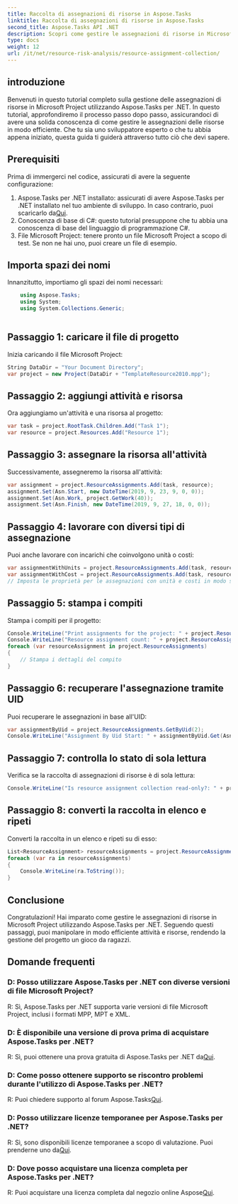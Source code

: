 ```yaml
---
title: Raccolta di assegnazioni di risorse in Aspose.Tasks
linktitle: Raccolta di assegnazioni di risorse in Aspose.Tasks
second_title: Aspose.Tasks API .NET
description: Scopri come gestire le assegnazioni di risorse in Microsoft Project utilizzando Aspose.Tasks per .NET. Tutorial passo passo con esempi di codice.
type: docs
weight: 12
url: /it/net/resource-risk-analysis/resource-assignment-collection/
---
```

## introduzione
Benvenuti in questo tutorial completo sulla gestione delle assegnazioni di risorse in Microsoft Project utilizzando Aspose.Tasks per .NET. In questo tutorial, approfondiremo il processo passo dopo passo, assicurandoci di avere una solida conoscenza di come gestire le assegnazioni delle risorse in modo efficiente. Che tu sia uno sviluppatore esperto o che tu abbia appena iniziato, questa guida ti guiderà attraverso tutto ciò che devi sapere.
## Prerequisiti
Prima di immergerci nel codice, assicurati di avere la seguente configurazione:
1.  Aspose.Tasks per .NET installato: assicurati di avere Aspose.Tasks per .NET installato nel tuo ambiente di sviluppo. In caso contrario, puoi scaricarlo da[Qui](https://releases.aspose.com/tasks/net/).
2. Conoscenza di base di C#: questo tutorial presuppone che tu abbia una conoscenza di base del linguaggio di programmazione C#.
3. File Microsoft Project: tenere pronto un file Microsoft Project a scopo di test. Se non ne hai uno, puoi creare un file di esempio.

## Importa spazi dei nomi
Innanzitutto, importiamo gli spazi dei nomi necessari:
```csharp
    using Aspose.Tasks;
    using System;
    using System.Collections.Generic;
    
```
## Passaggio 1: caricare il file di progetto
Inizia caricando il file Microsoft Project:
```csharp
String DataDir = "Your Document Directory";
var project = new Project(DataDir + "TemplateResource2010.mpp");
```
## Passaggio 2: aggiungi attività e risorsa
Ora aggiungiamo un'attività e una risorsa al progetto:
```csharp
var task = project.RootTask.Children.Add("Task 1");
var resource = project.Resources.Add("Resource 1");
```
## Passaggio 3: assegnare la risorsa all'attività
Successivamente, assegneremo la risorsa all'attività:
```csharp
var assignment = project.ResourceAssignments.Add(task, resource);
assignment.Set(Asn.Start, new DateTime(2019, 9, 23, 9, 0, 0));
assignment.Set(Asn.Work, project.GetWork(40));
assignment.Set(Asn.Finish, new DateTime(2019, 9, 27, 18, 0, 0));
```
## Passaggio 4: lavorare con diversi tipi di assegnazione
Puoi anche lavorare con incarichi che coinvolgono unità o costi:
```csharp
var assignmentWithUnits = project.ResourceAssignments.Add(task, resource, 1d);
var assignmentWithCost = project.ResourceAssignments.Add(task, resource);
// Imposta le proprietà per le assegnazioni con unità e costi in modo simile come mostrato nel passaggio 3
```
## Passaggio 5: stampa i compiti
Stampa i compiti per il progetto:
```csharp
Console.WriteLine("Print assignments for the project: " + project.ResourceAssignments.ParentProject.Get(Prj.Name));
Console.WriteLine("Resource assignment count: " + project.ResourceAssignments.Count);
foreach (var resourceAssignment in project.ResourceAssignments)
{
    // Stampa i dettagli del compito
}
```
## Passaggio 6: recuperare l'assegnazione tramite UID
Puoi recuperare le assegnazioni in base all'UID:
```csharp
var assignmentByUid = project.ResourceAssignments.GetByUid(2);
Console.WriteLine("Assignment By Uid Start: " + assignmentByUid.Get(Asn.Start));
```
## Passaggio 7: controlla lo stato di sola lettura
Verifica se la raccolta di assegnazioni di risorse è di sola lettura:
```csharp
Console.WriteLine("Is resource assignment collection read-only?: " + project.ResourceAssignments.IsReadOnly);
```
## Passaggio 8: converti la raccolta in elenco e ripeti
Converti la raccolta in un elenco e ripeti su di esso:
```csharp
List<ResourceAssignment> resourceAssignments = project.ResourceAssignments.ToList();
foreach (var ra in resourceAssignments)
{
    Console.WriteLine(ra.ToString());
}
```

## Conclusione
Congratulazioni! Hai imparato come gestire le assegnazioni di risorse in Microsoft Project utilizzando Aspose.Tasks per .NET. Seguendo questi passaggi, puoi manipolare in modo efficiente attività e risorse, rendendo la gestione del progetto un gioco da ragazzi.
## Domande frequenti
### D: Posso utilizzare Aspose.Tasks per .NET con diverse versioni di file Microsoft Project?
R: Sì, Aspose.Tasks per .NET supporta varie versioni di file Microsoft Project, inclusi i formati MPP, MPT e XML.
### D: È disponibile una versione di prova prima di acquistare Aspose.Tasks per .NET?
 R: Sì, puoi ottenere una prova gratuita di Aspose.Tasks per .NET da[Qui](https://releases.aspose.com/).
### D: Come posso ottenere supporto se riscontro problemi durante l'utilizzo di Aspose.Tasks per .NET?
 R: Puoi chiedere supporto al forum Aspose.Tasks[Qui](https://forum.aspose.com/c/tasks/15).
### D: Posso utilizzare licenze temporanee per Aspose.Tasks per .NET?
 R: Sì, sono disponibili licenze temporanee a scopo di valutazione. Puoi prenderne uno da[Qui](https://purchase.aspose.com/temporary-license/).
### D: Dove posso acquistare una licenza completa per Aspose.Tasks per .NET?
 R: Puoi acquistare una licenza completa dal negozio online Aspose[Qui](https://purchase.aspose.com/buy).